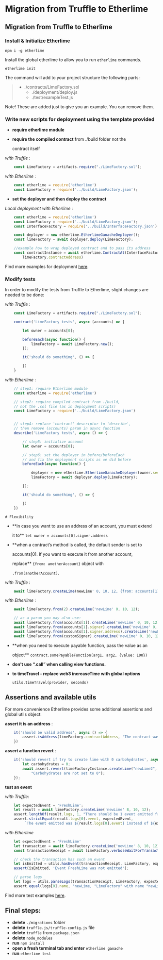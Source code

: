# Migration from Truffle to Etherlime

## Migration from Truffle to Etherlime

### Install & Initialize Etherlime

```text
npm i -g etherlime
```

Install the global etherlime to allow you to run `etherlime` commands.

```text
etherlime init
```

The command will add to your project structure the following parts:

> * ./contracts/LimeFactory.sol
>   * ./deployment/deploy.js
>   * ./test/exampleTest.js

Note! These are added just to give you an example. You can remove them.

### Write new scripts for deployment using the template provided

* **require etherlime module**
* **require the compiled contract** from ./build folder not the

  contract itself

_with Truffle_ :

```javascript
    const LimeFactory = artifacts.require("./LimeFactory.sol");
```

_with Etherlime_ :

```javascript
    const etherlime = require('etherlime')
    const LimeFactory = require('../build/LimeFactory.json');
```

* **set the deployer and then deploy the contract**

_Local deployment with Etherlime_ :

```javascript
    const etherlime = require('etherlime')
    const LimeFactory = require('../build/LimeFactory.json');
    const InterfaceFactory = require('../build/InterfaceFactory.json')

    const deployer = new etherlime.EtherlimeGanacheDeployer();
    const limeFactory = await deployer.deploy(LimeFactory);

    //example how to wrap deployed contract and to pass its address
    const contractInstance = await etherlime.ContractAt(InterfaceFactory,
        limeFactory.contractAddress)
```

Find more examples for deployment [here](https://etherlime.readthedocs.io/en/latest/api/deployers.html).

### Modify tests

In order to modify the tests from Truffle to Etherlime, slight changes are needed to be done:

_with Truffle_ :

```javascript
    const LimeFactory = artifacts.require("./LimeFactory.sol");

    contract('LimeFactory tests', async (accounts) => {

        let owner = accounts[0];

        beforeEach(async function() {
            limeFactory = await LimeFactory.new();
        });

        it('should do something', () => {

        })
    }
```

_with Etherlime_ :

```javascript
    // step1: require Etherlime module
    const etherlime = require('etherlime')

    // step2: require compiled contract from ./build,
    // not the .sol file (as in deployment scripts)
    const LimeFactory = require('../build/LimeFactory.json')


    // step4: replace 'contract' descriptor to 'describe', 
    // then remove (accounts) param in async function 
    describe('LimeFactory tests', async () => {

        // step5: initialize account
        let owner = accounts[0];

        // step6: set the deployer in before/beforeEach
        // and fix the deployment scripts as we did before
        beforeEach(async function() {

            deployer = new etherlime.EtherlimeGanacheDeployer(owner.secretKey);
            limeFactory = await deployer.deploy(LimeFactory);

        });

        it('should do something', () => {

        })
    })
```

```text
# Flexibility
```

* \*\*in case you want to use an address of an account, you must extend

  it to\*\* `let owner = accounts[0].signer.address`

* \*\*when a contract’s method is called, the default sender is set to

  accounts\[0\]. If you want to execute it from another account,

  replace\*\* `{from: anotherAccount}` object with

  `.from(anotherAccount)`.

_with Truffle_ :

```javascript
    await limeFactory.createLime(newLime' 0, 10, 12, {from: accounts[1]})
```

_with Etherlime_ :

```javascript
    await limeFactory.from(2).createLime('newLime' 0, 10, 12);

    // as a param you may also use:
    await limeFactory.from(accounts[1]).createLime('newLime' 0, 10, 12);
    await limeFactory.from(accounts[1].signer).createLime('newLime' 0, 10, 12);
    await limeFactory.from(accounts[1].signer.address).createLime('newLime' 0, 10, 12);
    await limeFactory.from(customSigner).createLime('newLime' 0, 10, 12);
```

* \*\*when you need to execute payable function, pass the value as an

  object\*\* `contract.somePayableFunction(arg1, arg2, {value: 100})`

* **don't use “.call” when calling view functions.**
* **to timeTravel - replace web3 increaseTime with global options**

  `utils.timeTravel(provider, seconds)`

## Assertions and available utils

For more convenience Etherlime provides some additional assertions and global utils object:

**assert it is an address** :

```javascript
    it('should be valid address', async () => {
        assert.isAddress(limeFactory.contractAddress, "The contract was not deployed");
    })
```

**assert a function revert** :

```javascript
    it('should revert if try to create lime with 0 carbohydrates', async () => {
        let carbohydrates = 0;
        await assert.revert(limeFactoryInstance.createLime("newLime2", carbohydrates, 8, 2),
            "Carbohydrates are not set to 0");
    });
```

**test an event**

_with Truffle:_

```javascript
    let expectedEvent = 'FreshLime';
    let result = await limeFactory.createLime('newLime' 8, 10, 12);
    assert.lengthOf(result.logs, 1, "There should be 1 event emitted from new product!");
    assert.strictEqual(result.logs[0].event, expectedEvent,
         `The event emitted was ${result.logs[0].event} instead of ${expectedEvent}`);
```

_with Etherlime_

```javascript
    let expectedEvent = 'FreshLime'
    let transaction = await limeFactory.createLime('newLime' 8, 10, 12);
    const transactionReceipt = await limeFactory.verboseWaitForTransaction(transaction)

    // check the transaction has such an event
    let isEmitted = utils.hasEvent(transactionReceipt, LimeFactory, expectedEvent);
    assert(isEmitted, 'Event FreshLime was not emitted');

    // parse logs
    let logs = utils.parseLogs(transactionReceipt, LimeFactory, expectedEvent);
    assert.equal(logs[0].name, 'newLime, "LimeFactory" with name "newLime" was not created');
```

Find more test examples [here](https://etherlime.readthedocs.io/en/latest/cli/test.html#).

## Final steps:

* **delete** `./migrations` folder
* **delete** `truffle.js/truffle-config.js` file
* **delete** `truffle` from `package.json`
* **delete** `node_modules`
* **run** `npm install`
* **open a fresh terminal tab and enter** `etherlime ganache`
* **run** `etherlime test`

